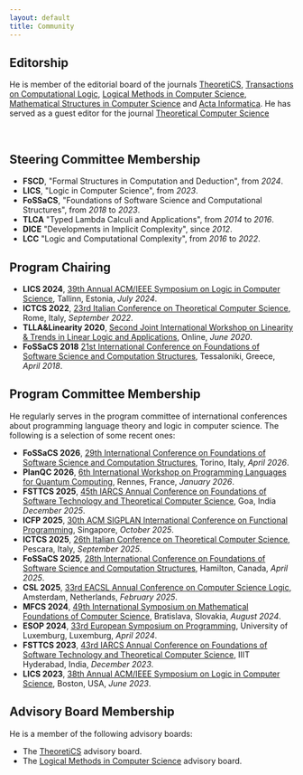 ```yaml
---
layout: default
title: Community
---
```


<h2 class="fat-bottom">Editorship</h2>
<p>He is member of the editorial board of the journals <a href="https://theoretics.episciences.org">TheoretiCS</a>, <a href="https://dl.acm.org/journal/tocl">Transactions on Computational Logic</a>, <a href="https://lmcs.episciences.org">Logical Methods in Computer Science</a>, <a href="https://www.cambridge.org/core/journals/mathematical-structures-in-computer-science">Mathematical Structures in Computer Science</a> and <a href="https://www.springer.com/journal/236">Acta Informatica</a>. He has served as a guest editor for the journal <a href="https://www.sciencedirect.com/journal/theoretical-computer-science">Theoretical Computer Science</a></p>
<br>

<h2 class="fat-bottom">Steering Committee Membership</h2>
<ul>
<li> <b>FSCD</b>, "Formal Structures in Computation and Deduction", from <em>2024</em>.</li>
<li> <b>LICS</b>, "Logic in Computer Science", from <em>2023</em>.</li>
<li> <b>FoSSaCS</b>, "Foundations of Software Science and Computational Structures", from <em>2018</em> to <em>2023</em>.</li>
<li> <b>TLCA</b> "Typed Lambda Calculi and Applications", from <em>2014</em> to <em>2016</em>.</li>
<li> <b>DICE</b> "Developments in Implicit Complexity", since <em>2012</em>.</li>
<li> <b>LCC</b> "Logic and Computational Complexity", from <em>2016</em> to <em>2022</em>.</li>
</ul>

<h2 class="fat-bottom">Program Chairing</h2>
<ul>
<li> <b>LICS 2024</b>, <a href="https://lics.siglog.org/lics24/">39th Annual ACM/IEEE Symposium on Logic in Computer Science</a>, Tallinn, Estonia, <em>July 2024</em>.</li>
<li> <b>ICTCS 2022</b>, <a href="https://easyconferences.eu/ictcs2022/">23rd Italian Conference on Theoretical Computer Science</a>, Rome, Italy, <em>September 2022</em>.</li>
<li> <b>TLLA&Linearity 2020</b>, <a href="https://easyconferences.eu/ictcs2022/">Second Joint International Workshop on Linearity & Trends in Linear Logic and Applications</a>, Online, <em>June 2020</em>.</li>
<li> <b>FoSSaCS 2018</b> <a href="https://www.etaps.org/2018/fossacs">21st International Conference on Foundations of Software Science and Computation Structures</a>, Tessaloniki, Greece, <em>April 2018</em>.</li>
</ul>

<h2 class="fat-bottom">Program Committee Membership</h2>
He regularly serves in the program committee of international conferences about programming language theory and logic in computer science. The following is a selection of some recent ones:
<ul>
<li> <b>FoSSaCS 2026</b>, <a href="https://etaps.org/2026/">29th International Conference on Foundations of Software Science and Computation Structures</a>, Torino, Italy, <em>April 2026</em>.</li>
<li> <b>PlanQC 2026</b>, <a href="https://popl26.sigplan.org/home/planqc-2026">6th International Workshop on Programming Languages for Quantum Computing</a>, Rennes, France, <em>January 2026</em>.</li>
<li> <b>FSTTCS 2025</b>, <a href="https://www.fsttcs.org.in/2025/">45th IARCS Annual Conference on Foundations of Software Technology and Theoretical Computer Science</a>, Goa, India <em>December 2025</em>.</li>
<li> <b>ICFP 2025</b>, <a href="https://icfp25.sigplan.org">30th ACM SIGPLAN International Conference on Functional Programming</a>, Singapore, <em>October 2025</em>.</li>
<li> <b>ICTCS 2025</b>, <a href="https://www.eatcs.org/index.php/italian-chapter-conf">26th Italian Conference on Theoretical Computer Science</a>, Pescara, Italy, <em>September 2025</em>.</li>
<li> <b>FoSSaCS 2025</b>, <a href="https://etaps.org/2025/">28th International Conference on Foundations of Software Science and Computation Structures</a>, Hamilton, Canada, <em>April 2025</em>.</li>
<li> <b>CSL 2025</b>, <a href="https://www.eacsl.org/csl-conferences/">33rd EACSL Annual Conference on Computer Science Logic</a>, Amsterdam, Netherlands, <em>February 2025</em>.</li>
<li> <b>MFCS 2024</b>, <a href="http://www.mfcs.sk">49th International Symposium on Mathematical Foundations of Computer Science</a>, Bratislava, Slovakia, <em>August 2024</em>.</li>
<li> <b>ESOP 2024</b>, <a href="https://etaps.org/2024/conferences/esop/">33rd European Symposium on Programming</a>, University of Luxemburg, Luxemburg, <em>April 2024</em>.</li>
<li> <b>FSTTCS 2023</b>, <a href="https://www.fsttcs.org.in/2023/">43rd IARCS Annual Conference on Foundations of Software Technology and Theoretical Computer Science</a>, IIIT Hyderabad, India, <em>December 2023</em>.</li>
<li> <b>LICS 2023</b>, <a href="https://lics.siglog.org/lics23/">38th Annual ACM/IEEE Symposium on Logic in Computer Science</a>, Boston, USA, <em>June 2023</em>.</li>
</ul>

<h2 class="fat-bottom">Advisory Board Membership</h2>
He is a member of the following advisory boards:
<ul>
<li> The <a href="https://theoretics.episciences.org/page/advisory-board">TheoretiCS</a> advisory board.</li>
<li> The <a href="https://lmcs.episciences.org">Logical Methods in Computer Science</a> advisory board.</li>
</ul>